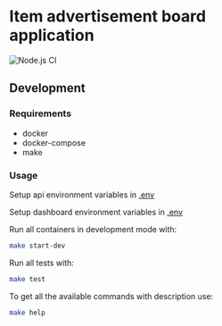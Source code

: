 # Item advertisement board application

![Node.js CI](https://github.com/pwr-piisw/board-project/workflows/Node.js%20CI/badge.svg)

## Development

### Requirements

- docker
- docker-compose
- make

### Usage

Setup api environment variables in [.env](./api/.env)

Setup dashboard environment variables in [.env](./frontend/.env)

Run all containers in development mode with:

```bash
make start-dev
```

Run all tests with:

```bash
make test
```

To get all the available commands with description use:

```bash
make help
```
